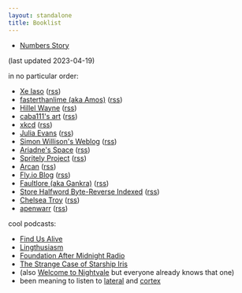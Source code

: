 ```yaml
---
layout: standalone
title: Booklist
---
```


- [Numbers Story](https://numbersstory.com)

(last updated 2023-04-19)

in no particular order:

- [Xe Iaso](https://xeiaso.net) ([rss](https://xeiaso.net/blog.rss))
- [fasterthanlime (aka Amos)](https://fasterthanli.me/) ([rss](https://fasterthanli.me/index.xml))
- [Hillel Wayne](https://www.hillelwayne.com/) ([rss](https://www.hillelwayne.com/index.xml))
- [caba111's art](https://caba-111.tumblr.com/) ([rss](https://caba-111.tumblr.com/rss))
- [xkcd](https://xkcd.com/) ([rss](https://xkcd.com/atom.xml))
- [Julia Evans](http://jvns.ca/) ([rss](http://jvns.ca/atom.xml))
- [Simon Willison's Weblog](http://simonwillison.net/) ([rss](http://simonwillison.net/atom/entries/))
- [Ariadne's Space](https://ariadne.space/) ([rss](https://ariadne.space/feed/))
- [Spritely Project](https://spritelyproject.org/archive/) ([rss](https://spritelyproject.org/feed.xml))
- [Arcan](https://arcan-fe.com/) ([rss](https://arcan-fe.com/feed/))
- [Fly.io Blog](https://fly.io/blog/) ([rss](https://fly.io/blog/feed.xml))
- [Faultlore (aka Gankra)](https://faultlore.com/blah/#articles) ([rss](https://faultlore.com/blah/rss.xml))
- [Store Halfword Byte-Reverse Indexed](https://sthbrx.github.io/) ([rss](https://sthbrx.github.io/rss.xml))
- [Chelsea Troy](https://chelseatroy.com/) ([rss](https://chelseatroy.com/feed/))
- [apenwarr](https://apenwarr.ca/log/) ([rss](https://apenwarr.ca/log/rss.php))

cool podcasts:

- [Find Us Alive](https://www.findusalivepodcast.com/)
- [Lingthusiasm](https://lingthusiasm.com/)
- [Foundation After Midnight Radio](https://scp-wiki.wikidot.com/fam-radio-hub)
- [The Strange Case of Starship Iris](https://www.procyonpodcastnetwork.com/starship-iris)
- (also [Welcome to Nightvale](https://www.welcometonightvale.com/) but everyone already knows that one)
- been meaning to listen to [lateral](https://lateralcast.com/) and [cortex](https://www.relay.fm/cortex)
